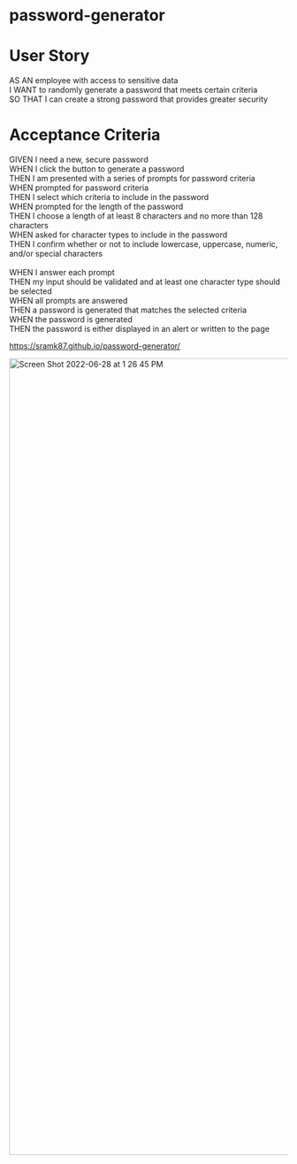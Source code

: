 # password-generator

# User Story
AS AN employee with access to sensitive data</br>
I WANT to randomly generate a password that meets certain criteria</br>
SO THAT I can create a strong password that provides greater security</br>

# Acceptance Criteria

GIVEN I need a new, secure password</br>
WHEN I click the button to generate a password</br> 
THEN I am presented with a series of prompts for password criteria</br> 
WHEN prompted for password criteria</br>
THEN I select which criteria to include in the password</br>
WHEN prompted for the length of the password</br>
THEN I choose a length of at least 8 characters and no more than 128 characters</br>
WHEN asked for character types to include in the password</br>
THEN I confirm whether or not to include lowercase, uppercase, numeric, and/or special characters</br>  
WHEN I answer each prompt</br>
THEN my input should be validated and at least one character type should be selected</br>
WHEN all prompts are answered</br>
THEN a password is generated that matches the selected criteria</br>
WHEN the password is generated</br>
THEN the password is either displayed in an alert or written to the page</br>

https://sramk87.github.io/password-generator/</br>

<img width="1440" alt="Screen Shot 2022-06-28 at 1 26 45 PM" src="https://user-images.githubusercontent.com/106551994/176245194-2d3e6d79-369f-474a-a1df-e106d8d1b574.png">


